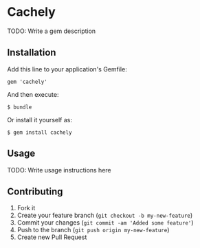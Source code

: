 # Cachely

TODO: Write a gem description

## Installation

Add this line to your application's Gemfile:

    gem 'cachely'

And then execute:

    $ bundle

Or install it yourself as:

    $ gem install cachely

## Usage

TODO: Write usage instructions here

## Contributing

1. Fork it
2. Create your feature branch (`git checkout -b my-new-feature`)
3. Commit your changes (`git commit -am 'Added some feature'`)
4. Push to the branch (`git push origin my-new-feature`)
5. Create new Pull Request
